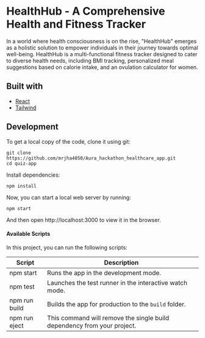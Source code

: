 # HealthHub - A Comprehensive Health and Fitness Tracker 
<p>
In a world where health consciousness is on the rise, "HealthHub" emerges as a holistic solution to empower individuals in their journey towards optimal well-being. HealthHub is a multi-functional fitness tracker designed to cater to diverse health needs, including BMI tracking, personalized meal suggestions based on calorie intake, and an ovulation calculator for women.
</p>


## Built with

- [React](http://react.dev)
- [Tailwind](https://tailwindcss.com)
## Development

To get a local copy of the code, clone it using git:

```
git clone https://github.com/mrjha4050/Aura_hackathon_healthcare_app.git
cd quiz-app
```

Install dependencies:

```
npm install
```

Now, you can start a local web server by running:

```
npm start
```

And then open http://localhost:3000 to view it in the browser.

#### Available Scripts

In this project, you can run the following scripts:

| Script        | Description                                                             |
| ------------- | ----------------------------------------------------------------------- |
| npm start     | Runs the app in the development mode.                                   |
| npm test      | Launches the test runner in the interactive watch mode.                 |
| npm run build | Builds the app for production to the `build` folder.                    |
| npm run eject | This command will remove the single build dependency from your project. |


